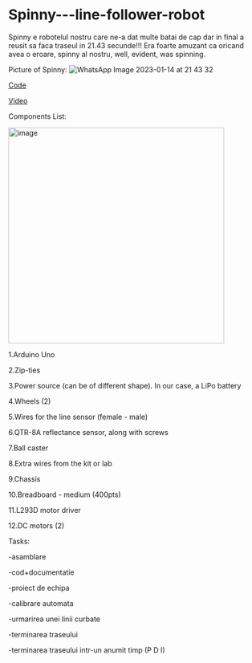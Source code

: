 # Spinny---line-follower-robot
Spinny e robotelul nostru care ne-a dat multe batai de cap dar in final a reusit sa faca traseul in 21.43 secunde!!! Era foarte amuzant ca oricand avea o eroare, spinny al nostru, well, evident, was spinning. 

Picture of Spinny:
![WhatsApp Image 2023-01-14 at 21 43 32](https://user-images.githubusercontent.com/79654042/212545836-647f4127-e28b-4912-9614-27b028bf1a39.jpeg)

[Code](https://github.com/ZahariaDiana132/Spinny---line-follower-robot/blob/e0922aaafdcc5c5d8c617a033864a98fdfb85d5b/spinny.ino)

[Video](https://youtube.com/shorts/g_GSiB_Ehbk?feature=share)

Components List:

<img width="430" alt="image" src="https://user-images.githubusercontent.com/79654042/212546669-17ae3f49-5771-4f0a-a869-05dfb97be047.png">

  1.Arduino Uno
  
  2.Zip-ties
  
  3.Power source (can be of different shape). In our case, a LiPo battery
  
  4.Wheels (2)
  
  5.Wires for the line sensor (female - male)
  
  6.QTR-8A reflectance sensor, along with screws
  
  7.Ball caster
  
  8.Extra wires from the kit or lab
  
  9.Chassis
  
  10.Breadboard - medium (400pts)
  
  11.L293D motor driver
  
  12.DC motors (2)
  
  Tasks:
  
  -asamblare
  
  -cod+documentatie

  -proiect de echipa
  
  -calibrare automata
  
  -urmarirea unei linii curbate
  
  -terminarea traseului
  
  -terminarea traseului intr-un anumit timp (P D I)

